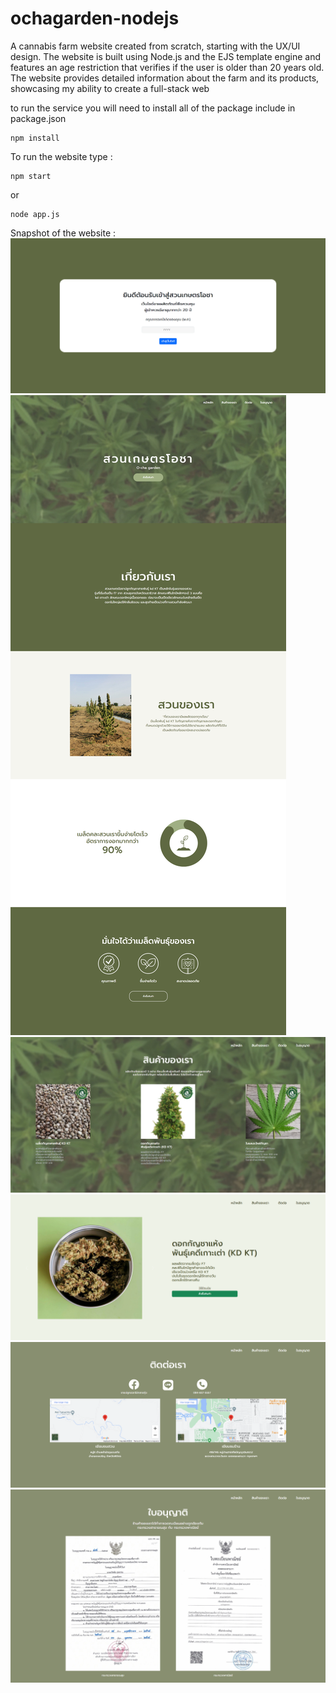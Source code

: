 # ochagarden-nodejs
A cannabis farm website created from scratch, starting with the UX/UI design. The website is built using Node.js and the EJS template engine and features an age restriction that verifies if the user is older than 20 years old. The website provides detailed information about the farm and its products, showcasing my ability to create a full-stack web

to run the service you will need to install all of the package include in package.json
```
npm install
```

To run the website type :

```
npm start
```
or 
```
node app.js
```

Snapshot of the website :
<img src="./img/img1.png" alt="img1">
<img src="./img/img2.png" alt="img2">
<img src="./img/img3.png" alt="img3">
<img src="./img/img4.png" alt="img4">
<img src="./img/img5.png" alt="img5">
<img src="./img/img6.png" alt="img6">

